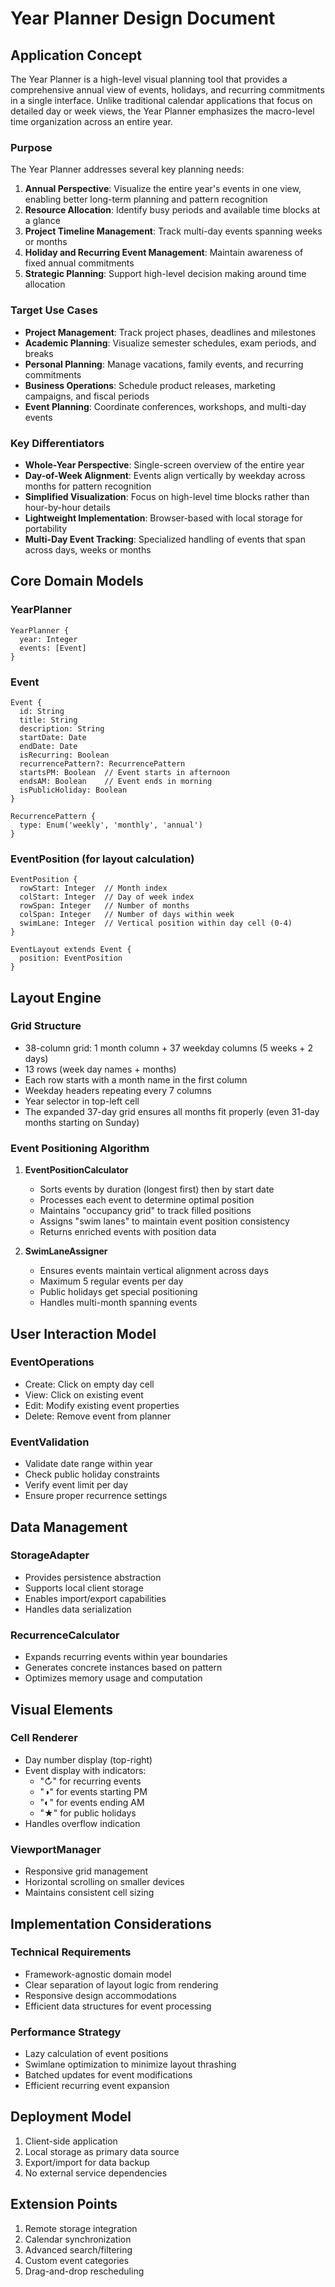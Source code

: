 # Year Planner Design Document

## Application Concept

The Year Planner is a high-level visual planning tool that provides a comprehensive annual view of events, holidays, and recurring commitments in a single interface. Unlike traditional calendar applications that focus on detailed day or week views, the Year Planner emphasizes the macro-level time organization across an entire year.

### Purpose

The Year Planner addresses several key planning needs:

1. **Annual Perspective**: Visualize the entire year's events in one view, enabling better long-term planning and pattern recognition
2. **Resource Allocation**: Identify busy periods and available time blocks at a glance
3. **Project Timeline Management**: Track multi-day events spanning weeks or months
4. **Holiday and Recurring Event Management**: Maintain awareness of fixed annual commitments
5. **Strategic Planning**: Support high-level decision making around time allocation

### Target Use Cases

- **Project Management**: Track project phases, deadlines and milestones
- **Academic Planning**: Visualize semester schedules, exam periods, and breaks
- **Personal Planning**: Manage vacations, family events, and recurring commitments
- **Business Operations**: Schedule product releases, marketing campaigns, and fiscal periods
- **Event Planning**: Coordinate conferences, workshops, and multi-day events

### Key Differentiators

- **Whole-Year Perspective**: Single-screen overview of the entire year
- **Day-of-Week Alignment**: Events align vertically by weekday across months for pattern recognition
- **Simplified Visualization**: Focus on high-level time blocks rather than hour-by-hour details
- **Lightweight Implementation**: Browser-based with local storage for portability
- **Multi-Day Event Tracking**: Specialized handling of events that span across days, weeks or months

## Core Domain Models

### YearPlanner
```
YearPlanner {
  year: Integer
  events: [Event]
}
```

### Event
```
Event {
  id: String
  title: String
  description: String
  startDate: Date
  endDate: Date
  isRecurring: Boolean
  recurrencePattern?: RecurrencePattern
  startsPM: Boolean  // Event starts in afternoon
  endsAM: Boolean    // Event ends in morning
  isPublicHoliday: Boolean
}

RecurrencePattern {
  type: Enum('weekly', 'monthly', 'annual')
}
```

### EventPosition (for layout calculation)
```
EventPosition {
  rowStart: Integer  // Month index
  colStart: Integer  // Day of week index
  rowSpan: Integer   // Number of months
  colSpan: Integer   // Number of days within week
  swimLane: Integer  // Vertical position within day cell (0-4)
}

EventLayout extends Event {
  position: EventPosition
}
```

## Layout Engine

### Grid Structure
- 38-column grid: 1 month column + 37 weekday columns (5 weeks + 2 days)
- 13 rows (week day names + months)
- Each row starts with a month name in the first column
- Weekday headers repeating every 7 columns
- Year selector in top-left cell
- The expanded 37-day grid ensures all months fit properly (even 31-day months starting on Sunday)

### Event Positioning Algorithm

1. **EventPositionCalculator**
   - Sorts events by duration (longest first) then by start date
   - Processes each event to determine optimal position
   - Maintains "occupancy grid" to track filled positions
   - Assigns "swim lanes" to maintain event position consistency
   - Returns enriched events with position data

2. **SwimLaneAssigner**
   - Ensures events maintain vertical alignment across days
   - Maximum 5 regular events per day
   - Public holidays get special positioning
   - Handles multi-month spanning events

## User Interaction Model

### EventOperations
- Create: Click on empty day cell
- View: Click on existing event
- Edit: Modify existing event properties
- Delete: Remove event from planner

### EventValidation
- Validate date range within year
- Check public holiday constraints
- Verify event limit per day
- Ensure proper recurrence settings

## Data Management

### StorageAdapter
- Provides persistence abstraction
- Supports local client storage
- Enables import/export capabilities
- Handles data serialization

### RecurrenceCalculator
- Expands recurring events within year boundaries
- Generates concrete instances based on pattern
- Optimizes memory usage and computation

## Visual Elements

### Cell Renderer
- Day number display (top-right)
- Event display with indicators:
  - "↻" for recurring events
  - "◑" for events starting PM
  - "◐" for events ending AM
  - "★" for public holidays
- Handles overflow indication

### ViewportManager
- Responsive grid management
- Horizontal scrolling on smaller devices
- Maintains consistent cell sizing

## Implementation Considerations

### Technical Requirements
- Framework-agnostic domain model
- Clear separation of layout logic from rendering
- Responsive design accommodations
- Efficient data structures for event processing

### Performance Strategy
- Lazy calculation of event positions
- Swimlane optimization to minimize layout thrashing
- Batched updates for event modifications
- Efficient recurring event expansion

## Deployment Model

1. Client-side application
2. Local storage as primary data source
3. Export/import for data backup
4. No external service dependencies

## Extension Points

1. Remote storage integration
2. Calendar synchronization
3. Advanced search/filtering
4. Custom event categories
5. Drag-and-drop rescheduling
